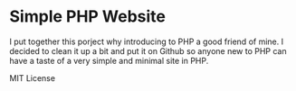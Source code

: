 # Simple PHP Website

I put together this porject why introducing to PHP a good friend of mine. I decided to clean it up a bit and put it 
on Github so anyone new to PHP can have a taste of a very simple and minimal site in PHP.

MIT License